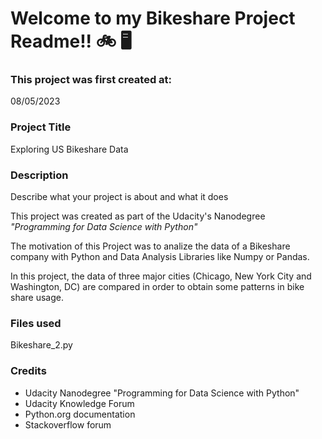 # Welcome to my Bikeshare Project Readme!! :bike: :desktop_computer:

### This project was first created at: 
08/05/2023

### Project Title
Exploring US Bikeshare Data  

### Description
Describe what your project is about and what it does

This project was created as part of the Udacity's Nanodegree *"Programming for Data Science with Python"*

The motivation of this Project was to analize the data of a Bikeshare company with Python and Data Analysis Libraries like Numpy or Pandas. 

In this project, the data of three major cities (Chicago, New York City and Washington, DC) are compared in order to obtain some patterns in bike share usage.   

### Files used
Bikeshare_2.py 

### Credits
* Udacity Nanodegree "Programming for Data Science with Python"
* Udacity Knowledge Forum
* Python.org documentation
* Stackoverflow forum 
